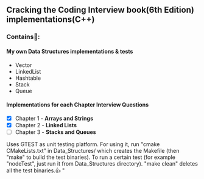 Cracking the Coding Interview book(6th Edition) implementations(C++)
-------------------------------------------------------------------

### Contains:metal:: 
  #### My own Data Structures implementations & tests
  - Vector
  - LinkedList
  - Hashtable
  - Stack
  - Queue
    
  #### Implementations for each Chapter Interview Questions
  - [x] Chapter 1 - **Arrays and Strings**
  - [x] Chapter 2 - **Linked Lists**
  - [ ] Chapter 3 - **Stacks and Queues**

Uses GTEST as unit testing platform. For using it, run "cmake CMakeLists.txt" in Data_Structures/ which creates the Makefile (then "make" to build the test binaries). To run a certain test (for example "nodeTest", just run it from Data_Structures directory). "make clean" deletes all the test binaries.:+1:
"
